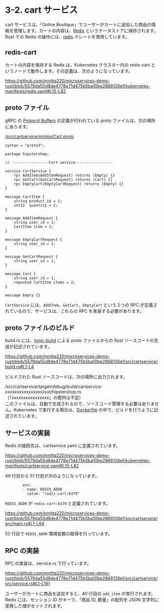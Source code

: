 # 3-2. cart サービス

cart サービスは、「Online Boutique」でユーザーがカートに追加した商品の情報を管理します。カートの内容は、[Redis](https://redis.io/) というデータストアに保持されます。  
Rust での Redis の操作には、[redis](https://crates.io/crates/redis) クレートを使用しています。

## redis-cart

カートの内容を保持する Redis は、Kubernetes クラスター内の redis-cart というノードで動作します。その定義は、次のようになっています。

https://github.com/mnitta220/microservices-demo-rust/blob/5579da55d8de4778e71d475b5ba10be2868126ef/kubernetes-manifests/redis.yaml#L15-L82

## proto ファイル

gRPC の [Protocol Buffers](https://protobuf.dev/) の定義が行われている proto ファイルは、次の場所にあります。

[/src/cartservice/protos/Cart.proto](/src/cartservice/protos/Cart.proto)

```
syntax = "proto3";

package hipstershop;

// -----------------Cart service-----------------

service CartService {
    rpc AddItem(AddItemRequest) returns (Empty) {}
    rpc GetCart(GetCartRequest) returns (Cart) {}
    rpc EmptyCart(EmptyCartRequest) returns (Empty) {}
}

message CartItem {
    string product_id = 1;
    int32  quantity = 2;
}

message AddItemRequest {
    string user_id = 1;
    CartItem item = 2;
}

message EmptyCartRequest {
    string user_id = 1;
}

message GetCartRequest {
    string user_id = 1;
}

message Cart {
    string user_id = 1;
    repeated CartItem items = 2;
}

message Empty {}
```

`CartService` には、`AddItem`、`GetCart`、`EmptyCart` という３つの RPC が定義されているので、サービスは、これらの RPC を実装する必要があります。

## proto ファイルのビルド

build.rs には、[tonic-build](https://github.com/hyperium/tonic/tree/master/tonic-build) による proto ファイルからの Rust ソースコードの生成が記述されています。

https://github.com/mnitta220/microservices-demo-rust/blob/5579da55d8de4778e71d475b5ba10be2868126ef/src/cartservice/build.rs#L1-L4

ビルドされた Rust ソースコードは、次の場所に出力されます。

/src/cartservice/target/debug/build/cartservice-xxxxxxxxxxxxxxxx/out/hipstershop.rs  
（「xxxxxxxxxxxxxxxx」の箇所は不定）  
このファイルは、自動で生成されるので、ソースコード管理する必要はありません。Kubernetes で実行する場合は、[Dockerfile](/src/cartservice/Dockerfile) の中で、ビルドを行うように記述されています。

## サービスの実装

Redis の接続先は、cartservice.yaml に定義されています。

https://github.com/mnitta220/microservices-demo-rust/blob/5579da55d8de4778e71d475b5ba10be2868126ef/kubernetes-manifests/cartservice.yaml#L15-L82

49 行目から 51 行目が次のようになっています。

```
        env:
        - name: REDIS_ADDR
          value: "redis-cart:6379"
```

`REDIS_ADDR` が `redis-cart:6379` と定義されています。

https://github.com/mnitta220/microservices-demo-rust/blob/5579da55d8de4778e71d475b5ba10be2868126ef/src/cartservice/src/main.rs#L1-L64

52 行目で `REDIS_ADDR` 環境変数の取得を行っています。

## RPC の実装

RPC の実装は、service.rs で行っています。

https://github.com/mnitta220/microservices-demo-rust/blob/5579da55d8de4778e71d475b5ba10be2868126ef/src/cartservice/src/service.rs#L1-L161

ユーザーがカートに商品を追加すると、40 行目の `add_item` が実行されます。  
Redis には、セッション ID がキーで、「商品 ID, 数量」の配列を JSON 文字列に変換した値がセットされます。
